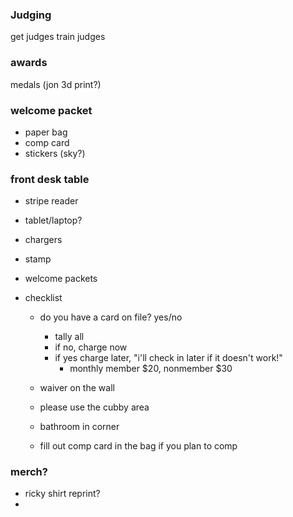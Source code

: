 ### Judging

get judges
train judges

### awards

medals (jon 3d print?)

### welcome packet

- paper bag
- comp card
- stickers (sky?)

### front desk table

- stripe reader
- tablet/laptop?
- chargers
- stamp
- welcome packets
- checklist

  - do you have a card on file? yes/no

    - tally all
    - if no, charge now
    - if yes charge later, "i'll check in later if it doesn't work!"
      - monthly member $20, nonmember $30

  - waiver on the wall
  - please use the cubby area
  - bathroom in corner
  - fill out comp card in the bag if you plan to comp

### merch?

- ricky shirt reprint?
-
